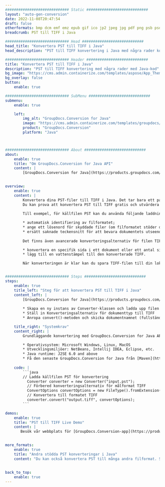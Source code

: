 ```yaml
---
############################# Static ############################
layout: "auto-gen-conversion"
date: 2022-11-08T20:47:54
draft: false
otherformats: bmp dcm emf emz epub gif ico jp2 jpeg jpg pdf png psb psd svg svgz tex tga tif tiff webp wmf wmz xps
breadcrumb: PST till TIFF i Java

############################# Head ############################
head_title: "Konvertera PST till TIFF i Java"
head_description: "PST till TIFF konvertering i Java med några rader kod. Konvertera över 160 filformat med hjälp av GroupDocs dokumentkonverterings-API för Java"

############################# Header ############################
title: "Konvertera PST till TIFF i Java"
description: "PST till TIFF konvertering med några rader med Java-kod"
bg_image: "https://cms.admin.containerize.com/templates/aspose/App_Themes/V3/images/bg/header1.png"
bg_overlay: false
button:
    enable: true

############################# SubMenu ############################
submenu:
    enable: true

    left:
        img_alt: "GroupDocs.Conversion for Java"
        image: "https://cms.admin.containerize.com/templates/groupdocs/images/product-logos/90x90-noborder/groupdocs-conversion-java.png"
        product: "GroupDocs.Conversion"
        platform: "Java"



############################# About ############################
about:
    enable: true
    title: "Om GroupDocs.Conversion for Java API"
    content: |
        [GroupDocs.Conversion for Java](https://products.groupdocs.com/conversion/java/) är ett avancerat filformatkonverterings-API för konvertering mellan populära bild- och dokumentformat som Microsoft Office, OpenDocument, PDF, HTML, e-post, CAD. och mycket mer med bara några rader kod. Det inbyggda API:t upptäcker automatiskt formaten för originaldokumenten och erbjuder många alternativ för att anpassa de konverterade dokumenten. Tillsammans med funktionen att extrahera information från ett dokument, stöder den också cachelagring av konverteringsresultaten till den lokala disken som standard. Men alla typer av cachelagring kan stödjas genom att implementera lämpliga gränssnitt - Amazon S3, Dropbox, Google Drive, Windows Azure, Reddis eller andra.
    

overview:
    enable: true
    content: |
        Konvertera dina PST-filer till TIFF i Java. Det tar bara ett par rader med Java-kod på valfri plattform, som Windows, Linux, macOS.
        Du kan prova att konvertera PST till TIFF gratis och utvärdera kvaliteten på konverteringsresultaten. Tillsammans med enkla filkonverteringsskript kan du prova mer sofistikerade alternativ för att ladda källfilen PST och lagra TIFF-utdata. 
        
        Till exempel, för källfilen PST kan du använda följande laddningsalternativ:

        * automatisk identifiering av filformatet;
        * ange ett lösenord för skyddade filer (om filformatet stöder det);
        * ersätt saknade teckensnitt för att bevara dokumentets utseende.
        
        Det finns även avancerade konverteringsalternativ för filen TIFF:

        * konvertera en specifik sida i ett dokument eller ett antal sidor;
        * lägg till en vattenstämpel till den konverterade TIFF.

        När konverteringen är klar kan du spara TIFF-filen till din lokala filsökväg eller till tredje parts lagring såsom FTP, Amazon S3, Google Drive, Dropbox etc. Observera - för att konvertera PST till TIFF behöver du inte installera någon ytterligare programvara, såsom MS Office, Open Office, Adobe Acrobat Reader etc.


############################# Steps ############################
steps:
    enable: true
    title_left: "Steg för att konvertera PST till TIFF i Java"
    content_left: |
        [GroupDocs.Conversion for Java](https://products.groupdocs.com/conversion/java/) låter utvecklare enkelt konvertera PST fil till TIFF med några rader kod.
        
        * Skapa en ny instans av Converter-klassen och ladda upp filen PST med den fullständiga sökvägen
        * Ställ in Konverteringsalternativ för dokumenttyp till TIFF
        * Anropa convert()-metoden och skicka dokumentnamnet (fullständig sökväg) och formatet (TIFF) som en parameter

    title_right: "Systemkrav"
    content_right: |
        Grundläggande konvertering med GroupDocs.Conversion for Java API kan göras med bara några rader kod. Våra API:er stöds på alla större plattformar och operativsystem. Innan du kör koden nedan, se till att du har följande förutsättningar installerade på ditt system.

        * Operativsystem: Microsoft Windows, Linux, MacOS
        * Utvecklingsmiljöer: NetBeans, Intellij IDEA, Eclipse, etc.
        * Java runtime: J2SE 6.0 and above
        * Få den senaste GroupDocs.Conversion for Java från [Maven](https://repository.groupdocs.com/webapp/#/artifacts/browse/tree/General/repo/com/groupdocs/groupdocs-conversion)
         
    code: |
        ```java    
        // Ladda källfilen PST för konvertering
          Converter converter = new Converter("input.pst");
          // Förbered konverteringsalternativ för målformat TIFF
          ConvertOptions convertOptions = new FileType().fromExtension("tiff").getConvertOptions();
          // Konvertera till formatet TIFF
          converter.convert("output.tiff", convertOptions);
        ```

demos:
    enable: true
    title: "PST till TIFF Live Demo"
    content: |
       Besök vår webbplats för [GroupDocs.Conversion-app](https://products.groupdocs.app/conversion/family) och försök konvertera PST till TIFF nu. Den kostnadsfria demon har följande fördelar
          

more_formats:
    enable: true
    title: "Andra stödda PST konverteringar i Java"
    content: "Du kan också konvertera PST till många andra filformat. Se listan nedan."
       
       
back_to_top:
    enable: true
---
```

